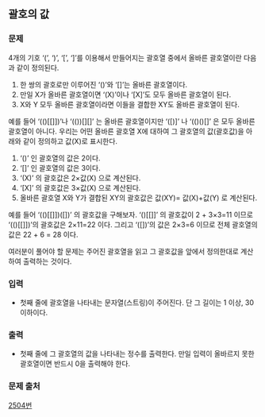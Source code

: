 ## 괄호의 값

### 문제

4개의 기호 ‘(’, ‘)’, ‘[’, ‘]’를 이용해서 만들어지는 괄호열 중에서 올바른 괄호열이란 다음과 같이 정의된다.

1. 한 쌍의 괄호로만 이루어진 ‘()’와 ‘[]’는 올바른 괄호열이다.
2. 만일 X가 올바른 괄호열이면 ‘(X)’이나 ‘[X]’도 모두 올바른 괄호열이 된다.
3. X와 Y 모두 올바른 괄호열이라면 이들을 결합한 XY도 올바른 괄호열이 된다.

예를 들어 ‘(()[[]])’나 ‘(())[][]’ 는 올바른 괄호열이지만 ‘([)]’ 나 ‘(()()[]’ 은 모두 올바른 괄호열이 아니다. 우리는 어떤 올바른 괄호열 X에 대하여 그 괄호열의 값(괄호값)을 아래와 같이 정의하고 값(X)로 표시한다.

1. ‘()’ 인 괄호열의 값은 2이다.
2. ‘[]’ 인 괄호열의 값은 3이다.
3. ‘(X)’ 의 괄호값은 2×값(X) 으로 계산된다.
4. ‘[X]’ 의 괄호값은 3×값(X) 으로 계산된다.
5. 올바른 괄호열 X와 Y가 결합된 XY의 괄호값은 값(XY)= 값(X)+값(Y) 로 계산된다.

예를 들어 ‘(()[[]])([])’ 의 괄호값을 구해보자. ‘()[[]]’ 의 괄호값이 2 + 3×3=11 이므로 ‘(()[[]])’의 괄호값은 2×11=22 이다. 그리고 ‘([])’의 값은 2×3=6 이므로 전체 괄호열의 값은 22 + 6 = 28 이다.

여러분이 풀어야 할 문제는 주어진 괄호열을 읽고 그 괄호값을 앞에서 정의한대로 계산하여 출력하는 것이다.

### 입력

- 첫째 줄에 괄호열을 나타내는 문자열(스트링)이 주어진다. 단 그 길이는 1 이상, 30 이하이다.

### 출력

- 첫째 줄에 그 괄호열의 값을 나타내는 정수를 출력한다. 만일 입력이 올바르지 못한 괄호열이면 반드시 0을 출력해야 한다.

### 문제 출처

[2504번](https://www.acmicpc.net/problem/2504)
